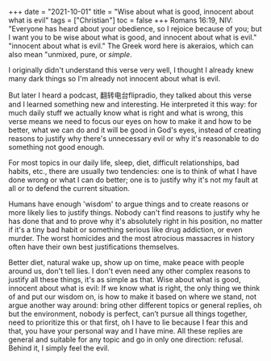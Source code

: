 +++
date = "2021-10-01"
title = "Wise about what is good, innocent about what is evil"
tags = ["Christian"]
toc = false
+++
Romans 16:19, NIV: "Everyone has heard about your obedience, so I rejoice because of you; but I want you to be wise about what is good, and innocent about what is evil." "innocent about what is evil." The Greek word here is akeraios, which can also mean "unmixed, pure, or *simple*.

I originally didn't understand this verse very well, I thought I already knew many dark things so I'm already not innocent about what is evil.

But later I heard a podcast, 翻转电台flipradio, they talked about this verse and I learned something new and interesting. He interpreted it this way: for much daily stuff we actually know what is right and what is wrong, this verse means we need to focus our eyes on how to make it and how to be better, what we can do and it will be good in God's eyes, instead of creating reasons to justify why there's unnecessary evil or why it's reasonable to do something not good enough.

For most topics in our daily life, sleep, diet, difficult relationships, bad habits, etc., there are usually two tendencies: one is to think of what I have done wrong or what I can do better; one is to justify why it's not my fault at all or to defend the current situation.

Humans have enough 'wisdom' to argue things and to create reasons or more likely lies to justify things. Nobody can't find reasons to justify why he has done that and to prove why it's absolutely right in his position, no matter if it's a tiny bad habit or something serious like drug addiction, or even murder. The worst homicides and the most atrocious massacres in history often have their own best justifications themselves.

Better diet, natural wake up, show up on time, make peace with people around us, don't tell lies. I don't even need any other complex reasons to justify all these things, it's as simple as that. Wise about what is good, innocent about what is evil: If we know what is right, the only thing we think of and put our wisdom on, is how to make it based on where we stand, not argue another way around: bring other different topics or general replies, oh but the environment, nobody is perfect, can’t pursue all things together, need to prioritize this or that first, oh I have to lie because I fear this and that, you have your personal way and I have mine. All these replies are general and suitable for any topic and go in only one direction: refusal. Behind it, I simply feel the evil.




